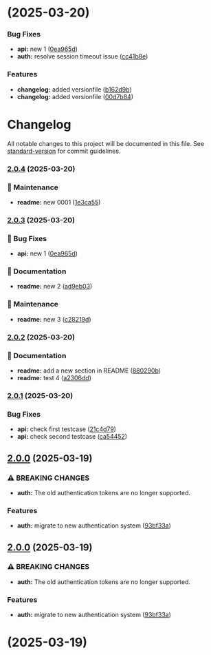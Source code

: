 # [](https://github.com/Bhavishya-jasuja/SemanticVersioning/compare/v2.0.2...v) (2025-03-20)


### Bug Fixes

* **api:** new 1 ([0ea965d](https://github.com/Bhavishya-jasuja/SemanticVersioning/commit/0ea965da92636ac9a96f85a1021ac2656d30bbd8))
* **auth:** resolve session timeout issue ([cc41b8e](https://github.com/Bhavishya-jasuja/SemanticVersioning/commit/cc41b8e615c7bec1dc6cfb0ae1ace934c7cf0c15))


### Features

* **changelog:** added versionfile ([b162d9b](https://github.com/Bhavishya-jasuja/SemanticVersioning/commit/b162d9b6265e9bb5ead2b47c96238cade5d39de4))
* **changelog:** added versionfile ([00d7b84](https://github.com/Bhavishya-jasuja/SemanticVersioning/commit/00d7b84df2af6d26242c04d59d1306f2b93c9df0))



# Changelog

All notable changes to this project will be documented in this file. See [standard-version](https://github.com/conventional-changelog/standard-version) for commit guidelines.

### [2.0.4](https://github.com/Bhavishya-jasuja/SemanticVersioning/compare/v2.0.3...v2.0.4) (2025-03-20)


### 🔧 Maintenance

* **readme:** new 0001 ([1e3ca55](https://github.com/Bhavishya-jasuja/SemanticVersioning/commit/1e3ca55fc292bd5155e45edc38bd0d2ca761772b))

### [2.0.3](https://github.com/Bhavishya-jasuja/SemanticVersioning/compare/v2.0.2...v2.0.3) (2025-03-20)


### 🐛 Bug Fixes

* **api:** new 1 ([0ea965d](https://github.com/Bhavishya-jasuja/SemanticVersioning/commit/0ea965da92636ac9a96f85a1021ac2656d30bbd8))


### 📝 Documentation

* **readme:** new 2 ([ad9eb03](https://github.com/Bhavishya-jasuja/SemanticVersioning/commit/ad9eb03538a24e539995087938eef51a8e2e779b))


### 🔧 Maintenance

* **readme:** new 3 ([c28219d](https://github.com/Bhavishya-jasuja/SemanticVersioning/commit/c28219d73c068bf7f988cab259ffc75c9e4eb18b))

### [2.0.2](https://github.com/Bhavishya-jasuja/SemanticVersioning/compare/v2.0.1...v2.0.2) (2025-03-20)


### 📝 Documentation

* **readme:** add a new section in README ([880290b](https://github.com/Bhavishya-jasuja/SemanticVersioning/commit/880290b41c9fbc3f9620e3d0844f204b4ad2418d))
* **readme:** test 4 ([a2306dd](https://github.com/Bhavishya-jasuja/SemanticVersioning/commit/a2306dd87c0ab7d2b5dffdfae4c855a9bcf74098))

### [2.0.1](https://github.com/Bhavishya-jasuja/SemanticVersioning/compare/v2.0.0...v2.0.1) (2025-03-20)


### Bug Fixes

* **api:** check first testcase ([21c4d79](https://github.com/Bhavishya-jasuja/SemanticVersioning/commit/21c4d79959cbcac9968a5d12a661d5aa00414f6b))
* **api:** check second testcase ([ca54452](https://github.com/Bhavishya-jasuja/SemanticVersioning/commit/ca544523dc1cfc07e4876fe9fb343fa09dd2a66d))

## [2.0.0](https://github.com/Bhavishya-jasuja/SemanticVersioning/compare/v1.0.0...v2.0.0) (2025-03-19)


### ⚠ BREAKING CHANGES

* **auth:** The old authentication tokens are no longer supported.

### Features

* **auth:** migrate to new authentication system ([93bf33a](https://github.com/Bhavishya-jasuja/SemanticVersioning/commit/93bf33a232e224c8e249be2d570dea1f08a6055d))

## [2.0.0](https://github.com/Bhavishya-jasuja/SemanticVersioning/compare/v1.0.0...v2.0.0) (2025-03-19)


### ⚠ BREAKING CHANGES

* **auth:** The old authentication tokens are no longer supported.

### Features

* **auth:** migrate to new authentication system ([93bf33a](https://github.com/Bhavishya-jasuja/SemanticVersioning/commit/93bf33a232e224c8e249be2d570dea1f08a6055d))

# [](https://github.com/Bhavishya-jasuja/SemanticVersioning/compare/v1.0.0...v) (2025-03-19)

